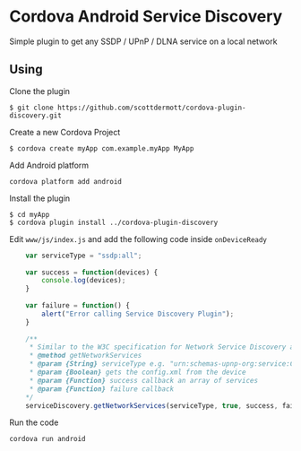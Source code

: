 # Cordova Android Service Discovery

Simple plugin to get any SSDP / UPnP / DLNA service on a local network

## Using
Clone the plugin

    $ git clone https://github.com/scottdermott/cordova-plugin-discovery.git

Create a new Cordova Project

    $ cordova create myApp com.example.myApp MyApp

Add Android platform

    cordova platform add android
    
Install the plugin

    $ cd myApp
    $ cordova plugin install ../cordova-plugin-discovery
    

Edit `www/js/index.js` and add the following code inside `onDeviceReady`

```js
    var serviceType = "ssdp:all";
    
    var success = function(devices) {
        console.log(devices);
    }
    
    var failure = function() {
        alert("Error calling Service Discovery Plugin");
    }
    
    /**
	 * Similar to the W3C specification for Network Service Discovery api 'http://www.w3.org/TR/discovery-api/'
	 * @method getNetworkServices
	 * @param {String} serviceType e.g. "urn:schemas-upnp-org:service:ContentDirectory:1", "ssdp:all", "urn:schemas-upnp-org:service:AVTransport:1"
	 * @param {Boolean} gets the config.xml from the device
	 * @param {Function} success callback an array of services
	 * @param {Function} failure callback 
	*/
    serviceDiscovery.getNetworkServices(serviceType, true, success, failure);
```


Run the code

    cordova run android

